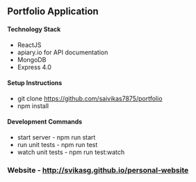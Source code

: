##  Portfolio Application

#### Technology Stack
- ReactJS
- apiary.io for API documentation
- MongoDB
- Express 4.0

#### Setup Instructions 
- git clone https://github.com/saivikas7875/portfolio
- npm install

#### Development Commands
- start server    -  npm run start
- run unit tests   - npm run test
- watch unit tests - npm run test:watch

### Website - http://svikasg.github.io/personal-website

